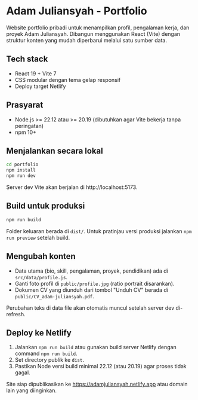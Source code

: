 # Adam Juliansyah - Portfolio

Website portfolio pribadi untuk menampilkan profil, pengalaman kerja, dan proyek Adam Juliansyah. Dibangun menggunakan React (Vite) dengan struktur konten yang mudah diperbarui melalui satu sumber data.

## Tech stack
- React 19 + Vite 7
- CSS modular dengan tema gelap responsif
- Deploy target Netlify

## Prasyarat
- Node.js >= 22.12 atau >= 20.19 (dibutuhkan agar Vite bekerja tanpa peringatan)
- npm 10+

## Menjalankan secara lokal
```bash
cd portfolio
npm install
npm run dev
```
Server dev Vite akan berjalan di http://localhost:5173.

## Build untuk produksi
```bash
npm run build
```
Folder keluaran berada di `dist/`. Untuk pratinjau versi produksi jalankan `npm run preview` setelah build.

## Mengubah konten
- Data utama (bio, skill, pengalaman, proyek, pendidikan) ada di `src/data/profile.js`.
- Ganti foto profil di `public/profile.jpg` (ratio portrait disarankan).
- Dokumen CV yang diunduh dari tombol "Unduh CV" berada di `public/CV_adam-juliansyah.pdf`.

Perubahan teks di data file akan otomatis muncul setelah server dev di-refresh.

## Deploy ke Netlify
1. Jalankan `npm run build` atau gunakan build server Netlify dengan command `npm run build`.
2. Set directory publik ke `dist`.
3. Pastikan Node versi build minimal 22.12 (atau 20.19) agar proses tidak gagal.

Site siap dipublikasikan ke https://adamjuliansyah.netlify.app atau domain lain yang diinginkan.
